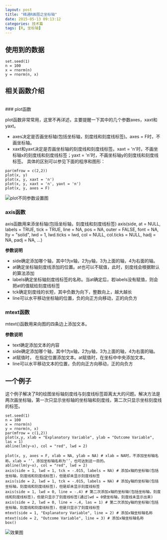 ```yaml
---
layout: post
title: "精通R画图之坐标轴"
date: 2015-05-13 09:13:12
categories: 技术篇
tags: [R, 坐标轴]
---
```

## 使用到的数据
```
set.seed(1)
n = 100
x = rnorm(n)
y = rnorm(n, x)
```

## 相关函数介绍
<br>
### plot函数

plot函数非常常用，这里不再详述，主要提醒一下其中的几个参数axes，xaxt和yaxt。

* axes决定是否画坐标轴(包括坐标轴，刻度线和刻度线标签)。axes = F时，不画坐标轴。
* xaxt和yaxt决定是否画坐标轴的刻度线和刻度线标签。xaxt = 'n'时，不画坐标轴x的刻度线和刻度线标签；yaxt = 'n'时，不画坐标轴y的刻度线和刻度线标签。
具体的区别可以参见下面的程序和图形：

```
par(mfrow = c(2,2))
plot(x, y)
plot(x, y, xaxt = 'n')
plot(x, y, xaxt = 'n', yaxt = 'n')
plot(x, y, axes = F)
```
<!--more-->
![plot不同参数设置图](http://7xize0.com1.z0.glb.clouddn.com/plot.png)

### axis函数

axis函数用来添坐标轴(包括坐标轴，刻度线和刻度线标签)
axis(side, at = NULL, labels = TRUE, tick = TRUE, line = NA, pos = NA, outer = FALSE, font = NA, lty = "solid", lwd = 1, lwd.ticks = lwd, col = NULL, col.ticks = NULL, hadj = NA, padj = NA, ...)

**参数说明**
* side确定添加哪个轴，其中1为x轴，2为y轴，3为上面的轴，4为右面的轴。
* at确定坐标轴刻度线添加的位置。at也可以不赋值，此时，刻度线会根据默认的算法添加
* labels确定坐标轴刻度线标签的名称。当at确定后，若labels没有赋值，则会把at的值赋给刻度线标签
* tck确定刻度线的长短，其中负数为向下，整数向上，越大越长
* line可以水平移动坐标轴的位置，负的向正方向移动，正的向负方

### mtext函数

mtext()函数用来向图的四条边上添加文本。

**参数说明**

* text确定添加文本的内容
* side确定添加哪个轴，其中1为x轴，2为y轴，3为上面的轴，4为右面的轴。
* at赋值时， 在指定位置添加文本。at赋值时，在坐标中中央添加文本。
* line可以水平移动文本的位置，负的向正方向移动，正的向负方

## 一个例子
这个例子解决了R的绘图坐标轴刻度线与刻度线标签距离太大的问题。解决方法是两次画坐标轴，第一次只显示坐标轴的坐标轴和刻度线，第二次只显示坐标刻度线的标签。

```
set.seed(1)
n = 100
x = rnorm(n)
y = rnorm(n, x)
par(mfrow = c(1,2))
plot(x,y, xlab = "Explanatory Variable", ylab = "Outcome Variable", las = 1)
abline(lm(y~x), col = "red", lwd = 2)

plot(x, y, axes = F, xlab = NA, ylab = NA) # xlab = NA时，不添加坐标轴名称。xlab = ‘’，添加坐标轴名称为‘’，也可达到这一目的。
abline(lm(y~x), col = "red", lwd = 2)
axis(side = 1, lwd = 1, tck = -.015, labels = NA) # 添加x轴的坐标轴(包括坐标轴，刻度线和刻度线标签)，但是却未显示刻度线标签
axis(side = 2, lwd = 1, tck = -.015, labels = NA) # 添加y轴的坐标轴(包括坐标轴，刻度线和刻度线标签)，但是却未显示刻度线标签
axis(side = 1, lwd = 0, line = -.4) # 第二次添加x轴的坐标轴(包括坐标轴，刻度线和刻度线标签)，但是只显示了刻度线标签(通过lwd = 0使坐标轴，刻度线未显示出来)
axis(side = 2, lwd = 0, line = -.4, las = 1) # 第二次添加y轴的坐标轴(包括坐标轴，刻度线和刻度线标签)，但是只显示了刻度线标签
mtext(side = 1, "Explanatory Variable", line = 2) # 添加x轴坐标轴名称
mtext(side = 2, "Outcome Variable", line = 3) # 添加x轴坐标轴名称
box()
```
![效果图](http://7xize0.com1.z0.glb.clouddn.com/plot2.png)
